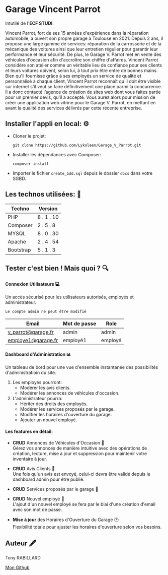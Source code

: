 # Garage Vincent Parrot

Intutilé de l'**ECF STUDI**:

Vincent Parrot, fort de ses 15 années d'expérience dans la réparation automobile, a ouvert son propre garage à Toulouse en 2021. Depuis 2 ans, il propose une large gamme de services: réparation de la carrosserie et de la mécanique des voitures ainsi que leur entretien régulier pour garantir leur performance et leur sécurité. De plus, le Garage V. Parrot met en vente des véhicules d'occasion afin d'accroître son chiffre d'affaires. Vincent Parrot considère son atelier comme un véritable lieu de confiance pour ses clients et leurs voitures doivent, selon lui, à tout prix être entre de bonnes mains. Bien qu'il fournisse grâce à ses employés un service de qualité et personnalisé à chaque client, Vincent Parrot reconnaît qu'il doit être visible sur internet s'il veut se faire définitivement une place parmi la concurrence. Il a donc contacté l’agence de création de sites web dont vous faites partie pour un premier devis, qu'il a accepté. Vous aurez alors pour mission de créer une application web vitrine pour le Garage V. Parrot, en mettant en avant la qualité des services délivrés par cette récente entreprise.

## Installer l'appli en local: ⚙️

- Cloner le projet:

    ```
    git clone https://github.com/Lykoleen/Garage_V_Parrot.git
    ```
- Installer les dépendances avec Composer:

    ```
    composer install
    ```
- Importer le fichier `create_bdd.sql` depuis le dossier `docs` dans votre SGBD.

## Les technos utilisées: 🎨

| Techno | Version |
|-----------|-----------|
| PHP | 8 . 1 . 10 |
| Composer | 2 . 5 . 8 |
| MYSQL | 8 . 0 . 30 |
| Apache | 2 . 4 . 54 |
| Bootstrap | 5 . 1 . 3 |

## Tester c'est bien ! Mais quoi ? 🔍

#### Connexion Utilisateurs 💻
Un accès sécurisé pour les utilisateurs autorisés, employés et administrateur.

`Le compte admin ne peut être modifié`

| Email | Mot de passe | Role | 
|-----------|-----------|-----------|
| v_parrot@garage.fr | admin | admin
| employe1@garage.fr | employé1 | employé

#### Dashboard d'Administration 📊
Un tableau de bord pour une vue d'ensemble instantanée des possibilités d'administratioin du site. 
1. Les employés pourront:
    - Modérer les avis clients.
    - Modérer les annonces de véhicules d'occasion.
2. L'administrateur pourra:
    - Hériter des droits des employés.
    - Modérer les services proposés par le garage.
    - Modifier les horaires d'ouverture du garage.
    - Ajouter un nouvel employé.

#### Les features en détail:

- **CRUD** Annonces de Véhicules d'Occasion 🚗 <br>
Gérez vos annonces de manière intuitive avec des opérations de création, lecture, mise à jour et suppression pour maintenir votre inventaire à jour.

- **CRUD** Avis Clients 🌟 <br>
 Une fois qu'un avis est envoyé, celui-ci devra être validé depuis le dashboard admin pour être publié.

- **CRUD** Services proposés par le garage 🔧 <br>

- **CRUD** Nouvel employé 🤝 <br>
L'ajout d'un nouvel employé se fera par le biai d'une création d'email avec son mot de passe.

- **Mise à jour** des Horaires d'Ouverture du Garage 🕒 <br>
Flexibilité totale pour ajuster les horaires d'ouverture selon vos besoins.

## Auteur 🖋️

Tony RABILLARD

[Mon Github](https://github.com/Lykoleen)